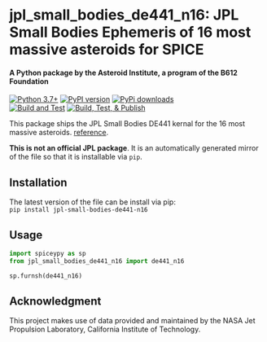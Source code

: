# jpl_small_bodies_de441_n16: JPL Small Bodies Ephemeris of 16 most massive asteroids for SPICE
#### A Python package by the Asteroid Institute, a program of the B612 Foundation

[![Python 3.7+](https://img.shields.io/badge/Python-3.7%2B-blue)](https://img.shields.io/badge/Python-3.7%2B-blue)
[![PyPI version](https://img.shields.io/pypi/v/jpl-small-bodies-de441-n16)](https://img.shields.io/pypi/v/jpl-small-bodies-de441-n16)
[![PyPi downloads](https://img.shields.io/pypi/dm/jpl-small-bodies-de441-n16)](https://img.shields.io/pypi/dm/jpl-small-bodies-de441-n16)  
[![Build and Test](https://github.com/B612-Asteroid-Institute/jpl_small_bodies_de441_n16/actions/workflows/build_test.yml/badge.svg)](https://github.com/B612-Asteroid-Institute/jpl_small_bodies_de441_n16/actions/workflows/build_test.yml)
[![Build, Test, & Publish](https://github.com/B612-Asteroid-Institute/jpl_small_bodies_de441_n16/actions/workflows/build_test_publish.yml/badge.svg)](https://github.com/B612-Asteroid-Institute/jpl_small_bodies_de441_n16/actions/workflows/build_test_publish.yml)  

This package ships the JPL Small Bodies DE441 kernal for the 16 most massive asteroids. [reference](https://ssd.jpl.nasa.gov/ftp/eph/small_bodies/asteroids_de441/SB441_IOM392R-21-005_perturbers.pdf).

**This is not an official JPL package**. It is an automatically generated mirror of the file so that it is
installable via `pip`.

## Installation

The latest version of the file can be install via pip:  
`pip install jpl-small-bodies-de441-n16`

## Usage
```python
import spiceypy as sp
from jpl_small_bodies_de441_n16 import de441_n16

sp.furnsh(de441_n16)
```

## Acknowledgment

This project makes use of data provided and maintained by the NASA Jet Propulsion Laboratory, California Institute of Technology.

